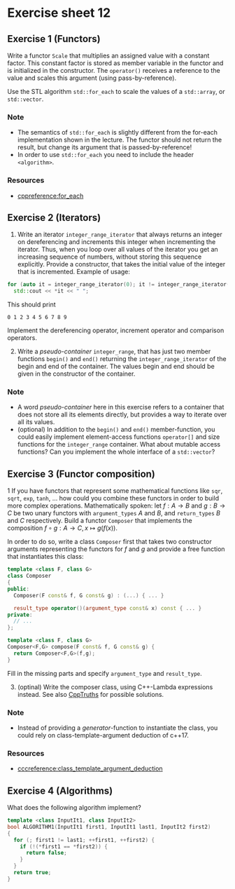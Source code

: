 # Exercise sheet 12

## Exercise 1 (Functors)
Write a functor `Scale` that multiplies an assigned value with a constant factor. This constant factor
is stored as member variable in the functor and is initialized in the constructor. The `operator()` receives a
reference to the value and scales this argument (using pass-by-reference).

Use the STL algorithm `std::for_each` to scale the values of a `std::array`, or `std::vector`.

### Note
- The semantics of `std::for_each` is slightly different from the for-each implementation shown in the lecture. The functor
should not return the result, but change its argument that is passed-by-reference!
- In order to use `std::for_each` you need to include the header `<algorithm>`.

### Resources
- [cppreference:for_each](https://en.cppreference.com/w/cpp/algorithm/for_each)


## Exercise 2 (Iterators)
1. Write an iterator `integer_range_iterator` that always returns an integer on dereferencing and increments this
integer when incrementing the iterator. Thus, when you loop over all values of the iterator you get an
increasing sequence of numbers, without storing this sequence explicitly. Provide a constructor, that takes the
initial value of the integer that is incremented. Example of usage:
```c++
for (auto it = integer_range_iterator(0); it != integer_range_iterator(10); ++it)
  std::cout << *it << " ";
```
This should print
```
0 1 2 3 4 5 6 7 8 9
```
Implement the dereferencing operator, increment operator and comparison operators.

2. Write a *pseudo-container* `integer_range`, that has just two member functions `begin()` and `end()` returning
the `integer_range_iterator` of the begin and end of the container. The values begin and end should
be given in the constructor of the container.

### Note
- A word *pseudo-container* here in this exercise refers to a container that does not store all its elements
  directly, but provides a way to iterate over all its values.
- (optional) In addition to the `begin()` and `end()` member-function, you could easily implement element-access functions
  `operator[]` and size functions for the `integer_range` container. What about mutable access functions? Can you implement
  the whole interface of a `std::vector`?


## Exercise 3 (Functor composition)
1 If you have functors that represent some mathematical functions like `sqr`, `sqrt`, `exp`, `tanh`,
... how could you combine these functors in order to build more complex operations. Mathematically spoken:
let $`f : A \to B`$ and $`g : B \to C`$ be two unary functors with `argument_types` $`A`$ and $`B`$, and `return_types` $`B`$
and $`C`$ respectively. Build a functor `Composer` that implements the composition $`f \circ g : A \to C, x \mapsto g(f(x))`$.

In order to do so, write a class `Composer` first that takes two constructor arguments representing the functors
for $`f`$ and $`g`$ and provide a free function that instantiates this class:
```c++
template <class F, class G>
class Composer
{
public:
  Composer(F const& f, G const& g) : (...) { ... }

  result_type operator()(argument_type const& x) const { ... }
private:
  // ...
};

template <class F, class G>
Composer<F,G> compose(F const& f, G const& g) {
  return Composer<F,G>(f,g);
}
```
Fill in the missing parts and specify `argument_type` and `result_type`.

3. (optinal) Write the composer class, using C++-Lambda expressions instead. See also
[CppTruths](http://cpptruths.blogspot.de/2014/03/fun-with-lambdas-c14-style-part-1.html) for possible
solutions.

### Note
- Instead of providing a *generator*-function to instantiate the class, you could rely on class-template-argument deduction of c++17.

### Resources
- [cccreference:class_template_argument_deduction](https://en.cppreference.com/w/cpp/language/class_template_argument_deduction)


## Exercise 4 (Algorithms)
What does the following algorithm implement?
```c++
template <class InputIt1, class InputIt2>
bool ALGORITHM1(InputIt1 first1, InputIt1 last1, InputIt2 first2)
{
  for (; first1 != last1; ++first1, ++first2) {
    if (!(*first1 == *first2)) {
      return false;
    }
  }
  return true;
}
```
